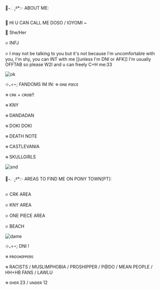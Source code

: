 
🪼⋆.ೃ࿔*:･ ABOUT ME:

🪼 HI U CAN CALL ME DOSO / IOYOMI ~ 

🪼 She/Her

𔓘 INFJ


𔓘 I may not be talking to you but it's not because I'm uncomfortable with you, I'm shy, you can INT with me [[unless I'm DNI or AFK]] I'm usually OFFTAB so please W2I and u can freely C+H me:33

![ok](https://github.com/user-attachments/assets/4a1ff8bf-06a6-458d-9348-2caf146bf0d9)

⊹₊⟡⋆; FANDOMS IM IN:
𖦹 ᴏɴᴇ ᴘɪᴇᴄᴇ 

𖦹 ᴄʀᴋ + ᴄʀᴏʙ!!

𖦹 KNY 

𖦹 DANDADAN

𖦹 DOKI DOKI

𖦹 DEATH NOTE

𖦹 CASTLEVANIA

𖦹 SKULLGIRLS

![snd](https://github.com/user-attachments/assets/b396e6ed-2008-4460-9ebc-f92a32b90bae)

🪼⋆.ೃ࿔*:･ AREAS TO FIND ME ON PONY TOWN[PT]:

𔓘 CRK AREA

𔓘 KNY AREA 

𔓘 ONE PIECE AREA

𔓘 BEACH

![dame](https://github.com/user-attachments/assets/7f7be78a-a309-4da9-af34-c63c4df72c65)


⊹₊⟡⋆; DNI !

𖦹 ᴘʀᴏꜱʜɪᴘᴘᴇʀꜱ

𖦹 RACISTS / MUSLIMPHOBIA / PROSHIPPER / P@DO / MEAN PEOPLE / HH+HB FANS / LAWLU

𖦹 ᴏᴠᴇʀ 23 / ᴜɴᴅᴇʀ 12 

